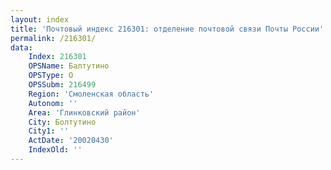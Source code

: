 ```yaml
---
layout: index
title: 'Почтовый индекс 216301: отделение почтовой связи Почты России'
permalink: /216301/
data:
    Index: 216301
    OPSName: Балтутино
    OPSType: О
    OPSSubm: 216499
    Region: 'Смоленская область'
    Autonom: ''
    Area: 'Глинковский район'
    City: Болтутино
    City1: ''
    ActDate: '20020430'
    IndexOld: ''
---
```

